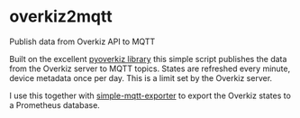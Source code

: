 # overkiz2mqtt
Publish data from Overkiz API to MQTT

Built on the excellent [pyoverkiz library](https://github.com/iMicknl/python-overkiz-api/) this simple script publishes the data from the Overkiz server to MQTT topics.
States are refreshed every minute, device metadata once per day. This is a limit set by the Overkiz server.

I use this together with [simple-mqtt-exporter](https://github.com/RichieB2B/simple-mqtt-exporter/blob/main/examples/config-cozytouch.py) to export the Overkiz states to a Prometheus database.
